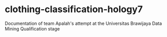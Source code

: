 # clothing-classification-hology7
Documentation of team Apalah's attempt at the Universitas Brawijaya Data Mining Qualification stage
